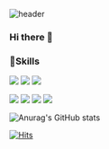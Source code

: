 ![header](https://capsule-render.vercel.app/api?type=waving&color=auto&height=300&section=header&text=Hwikyung%20Yoon&fontColor=ffffff&fontSize=80&animation=twinkling)



### Hi there 👋

<!--
**YoonHwikyung/YoonHwikyung** is a ✨ _special_ ✨ repository because its `README.md` (this file) appears on your GitHub profile.

Here are some ideas to get you started:

- 🔭 I’m currently working on ...
- 🌱 I’m currently learning ...
- 👯 I’m looking to collaborate on ...
- 🤔 I’m looking for help with ...
- 💬 Ask me about ...
- 📫 How to reach me: ...
- 😄 Pronouns: ...
- ⚡ Fun fact: ...
-->

### 💪Skills
<img src="https://img.shields.io/badge/Java-3DDC84?style=flat-square&logo=Java&logoColor=white"/> <img src="https://img.shields.io/badge/Spring-f77f54?style=flat-square&logo=Spring&logoColor=white"/></a>
<img src="https://img.shields.io/badge/Oracle-yellow?style=flat-square&logo=Oracle&logoColor=white"/></a>

<img src="https://img.shields.io/badge/HTML5-54ccf7?style=flat-square&logo=HTML5&logoColor=white"/></a>
<img src="https://img.shields.io/badge/CSS3-ec84f0?style=flat-square&logo=CSS3&logoColor=white"/></a>
<img src="https://img.shields.io/badge/JavaScript-b289f0?style=flat-square&logo=JavaScript&logoColor=white"/></a>
<img src="https://img.shields.io/badge/jQuery-9c8562?style=flat-square&logo=jQuery&logoColor=white"/></a>


![Anurag's GitHub stats](https://github-readme-stats.vercel.app/api?username=YoonHwikyung&&show_icons=true&theme=onedark)

[![Hits](https://hits.seeyoufarm.com/api/count/incr/badge.svg?url=https%3A%2F%2Fgithub.com%2FYoonHwikyung&count_bg=%23C1C3C0&title_bg=%239FE1C2&icon=&icon_color=%23A58585&title=hits&edge_flat=false)](https://hits.seeyoufarm.com)
